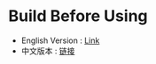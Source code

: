 # Build Before Using


- English Version : [Link](./Mining-Bot-Alpha-Tutorial-EN.md)
- 中文版本 : [链接](./挖矿机器人Alpha版本运行前环境搭建教程.md)
